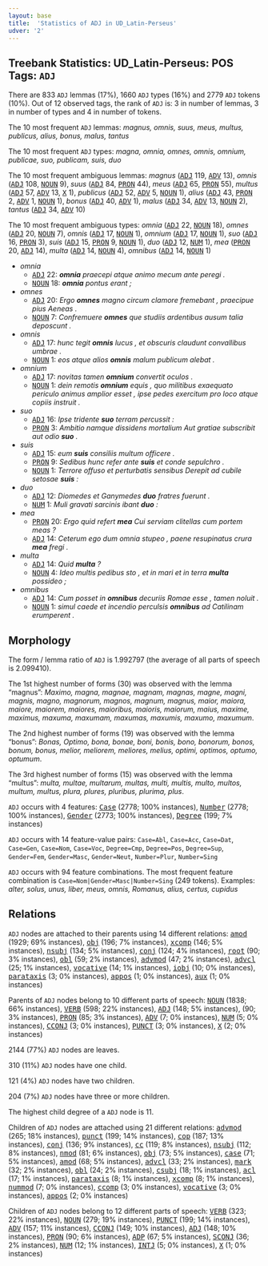 ```yaml
---
layout: base
title:  'Statistics of ADJ in UD_Latin-Perseus'
udver: '2'
---
```


## Treebank Statistics: UD_Latin-Perseus: POS Tags: `ADJ`

There are 833 `ADJ` lemmas (17%), 1660 `ADJ` types (16%) and 2779 `ADJ` tokens (10%).
Out of 12 observed tags, the rank of `ADJ` is: 3 in number of lemmas, 3 in number of types and 4 in number of tokens.

The 10 most frequent `ADJ` lemmas: <em>magnus, omnis, suus, meus, multus, publicus, alius, bonus, malus, tantus</em>

The 10 most frequent `ADJ` types:  <em>magna, omnia, omnes, omnis, omnium, publicae, suo, publicam, suis, duo</em>

The 10 most frequent ambiguous lemmas: <em>magnus</em> (<tt><a href="la_perseus-pos-ADJ.html">ADJ</a></tt> 119, <tt><a href="la_perseus-pos-ADV.html">ADV</a></tt> 13), <em>omnis</em> (<tt><a href="la_perseus-pos-ADJ.html">ADJ</a></tt> 108, <tt><a href="la_perseus-pos-NOUN.html">NOUN</a></tt> 9), <em>suus</em> (<tt><a href="la_perseus-pos-ADJ.html">ADJ</a></tt> 84, <tt><a href="la_perseus-pos-PRON.html">PRON</a></tt> 44), <em>meus</em> (<tt><a href="la_perseus-pos-ADJ.html">ADJ</a></tt> 65, <tt><a href="la_perseus-pos-PRON.html">PRON</a></tt> 55), <em>multus</em> (<tt><a href="la_perseus-pos-ADJ.html">ADJ</a></tt> 57, <tt><a href="la_perseus-pos-ADV.html">ADV</a></tt> 13, <tt><a href="la_perseus-pos-X.html">X</a></tt> 1), <em>publicus</em> (<tt><a href="la_perseus-pos-ADJ.html">ADJ</a></tt> 52, <tt><a href="la_perseus-pos-ADV.html">ADV</a></tt> 5, <tt><a href="la_perseus-pos-NOUN.html">NOUN</a></tt> 1), <em>alius</em> (<tt><a href="la_perseus-pos-ADJ.html">ADJ</a></tt> 43, <tt><a href="la_perseus-pos-PRON.html">PRON</a></tt> 2, <tt><a href="la_perseus-pos-ADV.html">ADV</a></tt> 1, <tt><a href="la_perseus-pos-NOUN.html">NOUN</a></tt> 1), <em>bonus</em> (<tt><a href="la_perseus-pos-ADJ.html">ADJ</a></tt> 40, <tt><a href="la_perseus-pos-ADV.html">ADV</a></tt> 1), <em>malus</em> (<tt><a href="la_perseus-pos-ADJ.html">ADJ</a></tt> 34, <tt><a href="la_perseus-pos-ADV.html">ADV</a></tt> 13, <tt><a href="la_perseus-pos-NOUN.html">NOUN</a></tt> 2), <em>tantus</em> (<tt><a href="la_perseus-pos-ADJ.html">ADJ</a></tt> 34, <tt><a href="la_perseus-pos-ADV.html">ADV</a></tt> 10)

The 10 most frequent ambiguous types:  <em>omnia</em> (<tt><a href="la_perseus-pos-ADJ.html">ADJ</a></tt> 22, <tt><a href="la_perseus-pos-NOUN.html">NOUN</a></tt> 18), <em>omnes</em> (<tt><a href="la_perseus-pos-ADJ.html">ADJ</a></tt> 20, <tt><a href="la_perseus-pos-NOUN.html">NOUN</a></tt> 7), <em>omnis</em> (<tt><a href="la_perseus-pos-ADJ.html">ADJ</a></tt> 17, <tt><a href="la_perseus-pos-NOUN.html">NOUN</a></tt> 1), <em>omnium</em> (<tt><a href="la_perseus-pos-ADJ.html">ADJ</a></tt> 17, <tt><a href="la_perseus-pos-NOUN.html">NOUN</a></tt> 1), <em>suo</em> (<tt><a href="la_perseus-pos-ADJ.html">ADJ</a></tt> 16, <tt><a href="la_perseus-pos-PRON.html">PRON</a></tt> 3), <em>suis</em> (<tt><a href="la_perseus-pos-ADJ.html">ADJ</a></tt> 15, <tt><a href="la_perseus-pos-PRON.html">PRON</a></tt> 9, <tt><a href="la_perseus-pos-NOUN.html">NOUN</a></tt> 1), <em>duo</em> (<tt><a href="la_perseus-pos-ADJ.html">ADJ</a></tt> 12, <tt><a href="la_perseus-pos-NUM.html">NUM</a></tt> 1), <em>mea</em> (<tt><a href="la_perseus-pos-PRON.html">PRON</a></tt> 20, <tt><a href="la_perseus-pos-ADJ.html">ADJ</a></tt> 14), <em>multa</em> (<tt><a href="la_perseus-pos-ADJ.html">ADJ</a></tt> 14, <tt><a href="la_perseus-pos-NOUN.html">NOUN</a></tt> 4), <em>omnibus</em> (<tt><a href="la_perseus-pos-ADJ.html">ADJ</a></tt> 14, <tt><a href="la_perseus-pos-NOUN.html">NOUN</a></tt> 1)


* <em>omnia</em>
  * <tt><a href="la_perseus-pos-ADJ.html">ADJ</a></tt> 22: <em><b>omnia</b> praecepi atque animo mecum ante peregi .</em>
  * <tt><a href="la_perseus-pos-NOUN.html">NOUN</a></tt> 18: <em><b>omnia</b> pontus erant ;</em>
* <em>omnes</em>
  * <tt><a href="la_perseus-pos-ADJ.html">ADJ</a></tt> 20: <em>Ergo <b>omnes</b> magno circum clamore fremebant , praecipue pius Aeneas .</em>
  * <tt><a href="la_perseus-pos-NOUN.html">NOUN</a></tt> 7: <em>Confremuere <b>omnes</b> que studiis ardentibus ausum talia deposcunt .</em>
* <em>omnis</em>
  * <tt><a href="la_perseus-pos-ADJ.html">ADJ</a></tt> 17: <em>hunc tegit <b>omnis</b> lucus , et obscuris claudunt convallibus umbrae .</em>
  * <tt><a href="la_perseus-pos-NOUN.html">NOUN</a></tt> 1: <em>eos atque alios <b>omnis</b> malum publicum alebat .</em>
* <em>omnium</em>
  * <tt><a href="la_perseus-pos-ADJ.html">ADJ</a></tt> 17: <em>novitas tamen <b>omnium</b> convertit oculos .</em>
  * <tt><a href="la_perseus-pos-NOUN.html">NOUN</a></tt> 1: <em>dein remotis <b>omnium</b> equis , quo militibus exaequato periculo animus amplior esset , ipse pedes exercitum pro loco atque copiis instruit .</em>
* <em>suo</em>
  * <tt><a href="la_perseus-pos-ADJ.html">ADJ</a></tt> 16: <em>Ipse tridente <b>suo</b> terram percussit :</em>
  * <tt><a href="la_perseus-pos-PRON.html">PRON</a></tt> 3: <em>Ambitio namque dissidens mortalium Aut gratiae subscribit aut odio <b>suo</b> .</em>
* <em>suis</em>
  * <tt><a href="la_perseus-pos-ADJ.html">ADJ</a></tt> 15: <em>eum <b>suis</b> consiliis multum officere .</em>
  * <tt><a href="la_perseus-pos-PRON.html">PRON</a></tt> 9: <em>Sedibus hunc refer ante <b>suis</b> et conde sepulchro .</em>
  * <tt><a href="la_perseus-pos-NOUN.html">NOUN</a></tt> 1: <em>Terrore offuso et perturbatis sensibus Derepit ad cubile setosae <b>suis</b> :</em>
* <em>duo</em>
  * <tt><a href="la_perseus-pos-ADJ.html">ADJ</a></tt> 12: <em>Diomedes et Ganymedes <b>duo</b> fratres fuerunt .</em>
  * <tt><a href="la_perseus-pos-NUM.html">NUM</a></tt> 1: <em>Muli gravati sarcinis ibant <b>duo</b> :</em>
* <em>mea</em>
  * <tt><a href="la_perseus-pos-PRON.html">PRON</a></tt> 20: <em>Ergo quid refert <b>mea</b> Cui serviam clitellas cum portem meas ?</em>
  * <tt><a href="la_perseus-pos-ADJ.html">ADJ</a></tt> 14: <em>Ceterum ego dum omnia stupeo , paene resupinatus crura <b>mea</b> fregi .</em>
* <em>multa</em>
  * <tt><a href="la_perseus-pos-ADJ.html">ADJ</a></tt> 14: <em>Quid <b>multa</b> ?</em>
  * <tt><a href="la_perseus-pos-NOUN.html">NOUN</a></tt> 4: <em>Ideo multis pedibus sto , et in mari et in terra <b>multa</b> possideo ;</em>
* <em>omnibus</em>
  * <tt><a href="la_perseus-pos-ADJ.html">ADJ</a></tt> 14: <em>Cum posset in <b>omnibus</b> decuriis Romae esse , tamen noluit .</em>
  * <tt><a href="la_perseus-pos-NOUN.html">NOUN</a></tt> 1: <em>simul caede et incendio perculsis <b>omnibus</b> ad Catilinam erumperent .</em>

## Morphology

The form / lemma ratio of `ADJ` is 1.992797 (the average of all parts of speech is 2.099410).

The 1st highest number of forms (30) was observed with the lemma “magnus”: <em>Maximo, magna, magnae, magnam, magnas, magne, magni, magnis, magno, magnorum, magnos, magnum, magnus, maior, maiora, maiore, maiorem, maiores, maioribus, maioris, maiorum, maius, maxime, maximus, maxuma, maxumam, maxumas, maxumis, maxumo, maxumum</em>.

The 2nd highest number of forms (19) was observed with the lemma “bonus”: <em>Bonas, Optimo, bona, bonae, boni, bonis, bono, bonorum, bonos, bonum, bonus, melior, meliorem, meliores, melius, optimi, optimos, optumo, optumum</em>.

The 3rd highest number of forms (15) was observed with the lemma “multus”: <em>multa, multae, multarum, multas, multi, multis, multo, multos, multum, multus, plura, plures, pluribus, plurima, plus</em>.

`ADJ` occurs with 4 features: <tt><a href="la_perseus-feat-Case.html">Case</a></tt> (2778; 100% instances), <tt><a href="la_perseus-feat-Number.html">Number</a></tt> (2778; 100% instances), <tt><a href="la_perseus-feat-Gender.html">Gender</a></tt> (2773; 100% instances), <tt><a href="la_perseus-feat-Degree.html">Degree</a></tt> (199; 7% instances)

`ADJ` occurs with 14 feature-value pairs: `Case=Abl`, `Case=Acc`, `Case=Dat`, `Case=Gen`, `Case=Nom`, `Case=Voc`, `Degree=Cmp`, `Degree=Pos`, `Degree=Sup`, `Gender=Fem`, `Gender=Masc`, `Gender=Neut`, `Number=Plur`, `Number=Sing`

`ADJ` occurs with 94 feature combinations.
The most frequent feature combination is `Case=Nom|Gender=Masc|Number=Sing` (249 tokens).
Examples: <em>alter, solus, unus, liber, meus, omnis, Romanus, alius, certus, cupidus</em>


## Relations

`ADJ` nodes are attached to their parents using 14 different relations: <tt><a href="la_perseus-dep-amod.html">amod</a></tt> (1929; 69% instances), <tt><a href="la_perseus-dep-obj.html">obj</a></tt> (196; 7% instances), <tt><a href="la_perseus-dep-xcomp.html">xcomp</a></tt> (146; 5% instances), <tt><a href="la_perseus-dep-nsubj.html">nsubj</a></tt> (134; 5% instances), <tt><a href="la_perseus-dep-conj.html">conj</a></tt> (124; 4% instances), <tt><a href="la_perseus-dep-root.html">root</a></tt> (90; 3% instances), <tt><a href="la_perseus-dep-obl.html">obl</a></tt> (59; 2% instances), <tt><a href="la_perseus-dep-advmod.html">advmod</a></tt> (47; 2% instances), <tt><a href="la_perseus-dep-advcl.html">advcl</a></tt> (25; 1% instances), <tt><a href="la_perseus-dep-vocative.html">vocative</a></tt> (14; 1% instances), <tt><a href="la_perseus-dep-iobj.html">iobj</a></tt> (10; 0% instances), <tt><a href="la_perseus-dep-parataxis.html">parataxis</a></tt> (3; 0% instances), <tt><a href="la_perseus-dep-appos.html">appos</a></tt> (1; 0% instances), <tt><a href="la_perseus-dep-aux.html">aux</a></tt> (1; 0% instances)

Parents of `ADJ` nodes belong to 10 different parts of speech: <tt><a href="la_perseus-pos-NOUN.html">NOUN</a></tt> (1838; 66% instances), <tt><a href="la_perseus-pos-VERB.html">VERB</a></tt> (598; 22% instances), <tt><a href="la_perseus-pos-ADJ.html">ADJ</a></tt> (148; 5% instances),  (90; 3% instances), <tt><a href="la_perseus-pos-PRON.html">PRON</a></tt> (85; 3% instances), <tt><a href="la_perseus-pos-ADV.html">ADV</a></tt> (7; 0% instances), <tt><a href="la_perseus-pos-NUM.html">NUM</a></tt> (5; 0% instances), <tt><a href="la_perseus-pos-CCONJ.html">CCONJ</a></tt> (3; 0% instances), <tt><a href="la_perseus-pos-PUNCT.html">PUNCT</a></tt> (3; 0% instances), <tt><a href="la_perseus-pos-X.html">X</a></tt> (2; 0% instances)

2144 (77%) `ADJ` nodes are leaves.

310 (11%) `ADJ` nodes have one child.

121 (4%) `ADJ` nodes have two children.

204 (7%) `ADJ` nodes have three or more children.

The highest child degree of a `ADJ` node is 11.

Children of `ADJ` nodes are attached using 21 different relations: <tt><a href="la_perseus-dep-advmod.html">advmod</a></tt> (265; 18% instances), <tt><a href="la_perseus-dep-punct.html">punct</a></tt> (199; 14% instances), <tt><a href="la_perseus-dep-cop.html">cop</a></tt> (187; 13% instances), <tt><a href="la_perseus-dep-conj.html">conj</a></tt> (136; 9% instances), <tt><a href="la_perseus-dep-cc.html">cc</a></tt> (119; 8% instances), <tt><a href="la_perseus-dep-nsubj.html">nsubj</a></tt> (112; 8% instances), <tt><a href="la_perseus-dep-nmod.html">nmod</a></tt> (81; 6% instances), <tt><a href="la_perseus-dep-obj.html">obj</a></tt> (73; 5% instances), <tt><a href="la_perseus-dep-case.html">case</a></tt> (71; 5% instances), <tt><a href="la_perseus-dep-amod.html">amod</a></tt> (68; 5% instances), <tt><a href="la_perseus-dep-advcl.html">advcl</a></tt> (33; 2% instances), <tt><a href="la_perseus-dep-mark.html">mark</a></tt> (32; 2% instances), <tt><a href="la_perseus-dep-obl.html">obl</a></tt> (24; 2% instances), <tt><a href="la_perseus-dep-csubj.html">csubj</a></tt> (18; 1% instances), <tt><a href="la_perseus-dep-acl.html">acl</a></tt> (17; 1% instances), <tt><a href="la_perseus-dep-parataxis.html">parataxis</a></tt> (8; 1% instances), <tt><a href="la_perseus-dep-xcomp.html">xcomp</a></tt> (8; 1% instances), <tt><a href="la_perseus-dep-nummod.html">nummod</a></tt> (7; 0% instances), <tt><a href="la_perseus-dep-ccomp.html">ccomp</a></tt> (3; 0% instances), <tt><a href="la_perseus-dep-vocative.html">vocative</a></tt> (3; 0% instances), <tt><a href="la_perseus-dep-appos.html">appos</a></tt> (2; 0% instances)

Children of `ADJ` nodes belong to 12 different parts of speech: <tt><a href="la_perseus-pos-VERB.html">VERB</a></tt> (323; 22% instances), <tt><a href="la_perseus-pos-NOUN.html">NOUN</a></tt> (279; 19% instances), <tt><a href="la_perseus-pos-PUNCT.html">PUNCT</a></tt> (199; 14% instances), <tt><a href="la_perseus-pos-ADV.html">ADV</a></tt> (157; 11% instances), <tt><a href="la_perseus-pos-CCONJ.html">CCONJ</a></tt> (149; 10% instances), <tt><a href="la_perseus-pos-ADJ.html">ADJ</a></tt> (148; 10% instances), <tt><a href="la_perseus-pos-PRON.html">PRON</a></tt> (90; 6% instances), <tt><a href="la_perseus-pos-ADP.html">ADP</a></tt> (67; 5% instances), <tt><a href="la_perseus-pos-SCONJ.html">SCONJ</a></tt> (36; 2% instances), <tt><a href="la_perseus-pos-NUM.html">NUM</a></tt> (12; 1% instances), <tt><a href="la_perseus-pos-INTJ.html">INTJ</a></tt> (5; 0% instances), <tt><a href="la_perseus-pos-X.html">X</a></tt> (1; 0% instances)

